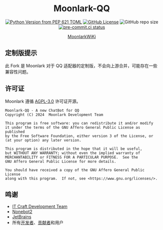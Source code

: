 <div align="center">

  <h1>Moonlark-QQ</h1>

[![Python Version from PEP 621 TOML](https://img.shields.io/python/required-version-toml?tomlFilePath=https%3A%2F%2Fgithub.com%2FMoonlark-Dev%2FMoonlark-QQ%2Fraw%2Fmain%2Fpyproject.toml)](https://github.com/Moonlark-Dev/Moonlark-QQ/blob/main/pyproject.toml)
[![GitHub License](https://img.shields.io/github/license/Moonlark-Dev/Moonlark-QQ)](LICENSE)
![GitHub repo size](https://img.shields.io/github/repo-size/Moonlark-Dev/Moonlark-QQ)
[![pre-commit.ci status](https://results.pre-commit.ci/badge/github/Moonlark-Dev/Moonlark-QQ/main.svg)](https://results.pre-commit.ci/latest/github/Moonlark-Dev/Moonlark-QQ/main)

[MoonlarkWiKi](https://moonlark-wiki.itcdt.top/)

</div>

## 定制版提示

此 Fork 是 Moonlark 对于 QQ 适配器的定制版，不会向上游合并，可能存在一些兼容性问题。

## 许可证

Moonlark 遵循 [AGPL-3.0](LICENSE) 许可证开源。

```
Moonlark-QQ - A new ChatBot for QQ
Copyright (C) 2024  Moonlark Development Team

This program is free software: you can redistribute it and/or modify
it under the terms of the GNU Affero General Public License as published
by the Free Software Foundation, either version 3 of the License, or
(at your option) any later version.

This program is distributed in the hope that it will be useful,
but WITHOUT ANY WARRANTY; without even the implied warranty of
MERCHANTABILITY or FITNESS FOR A PARTICULAR PURPOSE.  See the
GNU Affero General Public License for more details.

You should have received a copy of the GNU Affero General Public License
along with this program.  If not, see <https://www.gnu.org/licenses/>.
```

## 鸣谢

- [IT Craft Development Team](https://itcdt.top)
- [Nonebot2](https://nonebot.dev)
- [JetBrains](https://jetbrains.com)
- 所有[开发者](https://github.com/orgs/Moonlark-Dev/people)、[贡献者](https://github.com/Moonlark-Dev/Moonlark/graphs/contributors)和用户

